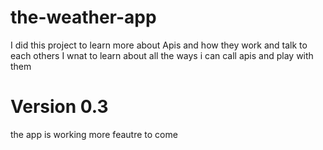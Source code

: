 # the-weather-app
I did this project to learn more about Apis and how they work and talk to each others
I wnat to learn about all the ways i can call apis and play with them 
# Version 0.3
the app is working more feautre to come
